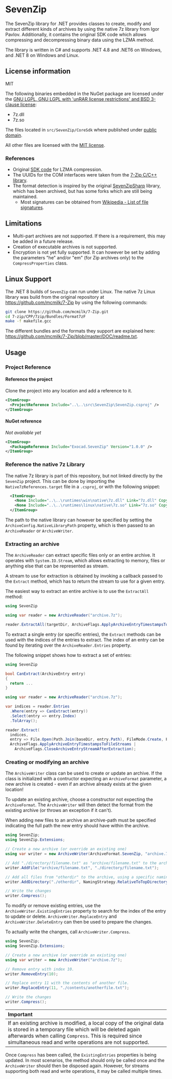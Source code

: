 # SevenZip

The SevenZip library for .NET provides classes to create, modify and extract different kinds
of archives by using the native 7z library from Igor Pavlov. Additionally, it contains the
original SDK code which allows compressing and decompressing binary data using the LZMA
method.

The library is written in C# and supports .NET 4.8 and .NET6 on Windows, and .NET 8
on Windows and Linux.

## License information

MIT

The following binaries embedded in the NuGet package are licensed under the 
[GNU LGPL, GNU LGPL with 'unRAR license restrictions' and BSD 3-clause license](https://github.com/exocad/SevenZipSharpSimple/tree/main/runtimes/LICENSE):

- 7z.dll
- 7z.so

The files located in `src/SevenZip/CoreSdk` where published under [public domain](https://github.com/exocad/SevenZipSharpSimple/tree/main/src/SevenZip/CoreSdk/LICENSE).

All other files are licensed with the [MIT license](https://github.com/exocad/SevenZipSharpSimple/tree/main/LICENSE).

### References

- Original [SDK code](https://7-zip.org/sdk.html) for LZMA compression.
- The UUIDs for the COM interfaces were taken from the [7-Zip C/C++ library](https://github.com/mcmilk/7-Zip/tree/master).
- The format detection is inspired by the original [SevenZipSharp](https://github.com/tomap/SevenZipSharp/tree/master) library,
  which has been archived, but has some forks which are still being maintained.
  - Most signatures can be obtained from [Wikipedia - List of file signatures](https://en.wikipedia.org/wiki/List_of_file_signatures).

## Limitations

- Multi-part archives are not supported. If there is a requirement, this may be added in
  a future release.
- Creation of executable archives is not supported.
- Encryption is not yet fully supported. It can however be set by adding the parameters
  "he" and/or "em" (for Zip archives only) to the `CompressProperties` class.

## Linux Support

The .NET 8 builds of `SevenZip` can run under Linux. The native 7z Linux
library was build from the original repository at https://github.com/mcmilk/7-Zip
by using the following commands:

```bash
git clone https://github.com/mcmilk/7-Zip.git
cd 7-zip/CPP/7zip/Bundles/Format7zF
make -f makefile.gcc
```

The different bundles and the formats they support are explained here:
https://github.com/mcmilk/7-Zip/blob/master/DOC/readme.txt.

## Usage

### Project Reference

#### Reference the project

Clone the project into any location and add a reference to it.

```xml
<ItemGroup>
  <ProjectReference Include="..\..\src\SevenZip\SevenZip.csproj" />
</ItemGroup>
```

#### NuGet reference

_Not available yet_

```xml
<ItemGroup>
  <PackageReference Include="Exocad.SevenZip" Version="1.0.0" />
</ItemGroup>
```

### Reference the native 7z Library

The native 7z library is part of this repository, but not linked directly by the `SevenZip`
project. This can be done by importing the `Native7zReferences.target` file in a `.csproj`, or with
the following snippet:

```xml
  <ItemGroup>
    <None Include="..\..\runtimes\win\native\7z.dll" Link="7z.dll" CopyToOutputDirectory="PreserveNewest" />
    <None Include="..\..\runtimes\linux\native\7z.so" Link="7z.so" CopyToOutputDirectory="PreserveNewest" />
  </ItemGroup>
```

The path to the native library can however be specified by setting the `ArchiveConfig.NativeLibraryPath`
property, which is then passed to an `ArchiveReader` or `ArchiveWriter`.

### Extracting an archive

The `ArchiveReader` can extract specific files only or an entire archive. It operates
with `System.IO.Stream`, which allows extracting to memory, files or anything else that 
can be represented as stream.

A stream to use for extraction is obtained by invoking a callback passed
to the `Extract` method, which has to return the stream to use for a given entry.

The easiest way to extract an entire archive is to use the `ExtractAll` method:

```csharp
using SevenZip

using var reader = new ArchiveReader("archive.7z");

reader.ExtractAll(targetDir, ArchiveFlags.ApplyArchiveEntryTimestampsToFileStreams);
```

To extract a single entry (or specific entries), the `Extract` methods can be used
with the indices of the entries to extract. The index of an entry can be found by 
iterating over the `ArchiveReader.Entries` property.

The following snippet shows how to extract a set of entries:

```csharp
using SevenZip

bool CanExtract(ArchiveEntry entry)
{
  return ...
}

using var reader = new ArchiveReader("archive.7z");

var indices = reader.Entries
  .Where(entry => CanExtract(entry))
  .Select(entry => entry.Index)
  .TolArray();

reader.Extract(
  indices,
  entry => File.Open(Path.Join(baseDir, entry.Path), FileMode.Create, FileAccess.Write),
  ArchiveFlags.ApplyArchiveEntryTimestampsToFileStreams |
    ArchiveFlags.CloseArchiveEntryStreamAfterExtraction);
```

### Creating or modifying an archive

The `ArchiveWriter` class can be used to create or update an archive. If the class is initialized
with a contructor expecting an `ArchiveFormat` parameter, a new archive is created - even if an
archive already exists at the given location!

To update an existing archive, choose a constructor not expecting the `ArchiveFormat`. The `ArchiveWriter`
will then detect the format from the existing archive (or throws an exception if it can't).

When adding new files to an archive an archive-path must be specified indicating the full
path the new entry should have within the archive.

```csharp
using SevenZip;
using SevenZip.Extensions;

// Create a new archive (or override an existing one)
using var writer = new ArchiveWriter(ArchiveFormat.SevenZip, "archive.7z");

// Add "./directory/filename.txt" as "archive/filename.txt" to the archive.
writer.AddFile("archive/filename.txt", "./directory/filename.txt");

// Add all files from "otherdir" to the archive, using a specific naming strategy.
writer.AddDirectory("./otherdir", NamingStrategy.RelativeToTopDirectoryInclusive);

// Write the changes
writer.Compress();
```

To modify or remove existing entries, use the `ArchiveWriter.ExistingEntries` property to
search for the index of the entry to update or delete. `ArchiveWriter.ReplaceEntry`
and `ArchiveWriter.DeleteEntry` can then be used to prepare the changes.

To actually write the changes, call `ArchiveWriter.Compress`.

```csharp
using SevenZip;
using SevenZip.Extensions;

// Create a new archive (or override an existing one)
using var writer = new ArchiveWriter("archive.7z");

// Remove entry with index 10.
writer.RemoveEntry(10);

// Replace entry 11 with the contents of another file.
writer.ReplaceEntry(11, "./contents/anotherfile.txt");

// Write the changes
writer.Compress();
```
| Important |
| :--- |
| If an existing archive is modified, a local copy of the original data is stored in a temporary file which will be deleted again afterwards when calling `Compress`. This is required since simultaneous read and write operations are not supported. |

Once `Compress` has been called, the `ExistingEntries` properties is being updated. In most scenarios,
the method should only be called once and the `ArchiveWriter` should then be disposed again. However,
for streams supporting both read and write operations, it may be called multiple times.

